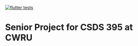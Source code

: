 [![flutter tests](https://github.com/InvincibleRMC/Senior-Project/actions/workflows/flutter_tests.yml/badge.svg)](https://github.com/InvincibleRMC/Senior-Project/actions/workflows/flutter_tests.yml)
# Senior Project for CSDS 395 at CWRU
